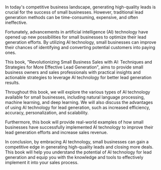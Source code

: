

In today's competitive business landscape, generating high-quality leads is crucial for the success of small businesses. However, traditional lead generation methods can be time-consuming, expensive, and often ineffective.

Fortunately, advancements in artificial intelligence (AI) technology have opened up new possibilities for small businesses to optimize their lead generation efforts. By utilizing AI technology, small businesses can improve their chances of identifying and converting potential customers into paying ones.

This book, "Revolutionizing Small Business Sales with AI: Techniques and Strategies for More Effective Lead Generation", aims to provide small business owners and sales professionals with practical insights and actionable strategies to leverage AI technology for better lead generation results.

Throughout this book, we will explore the various types of AI technology available for small businesses, including natural language processing, machine learning, and deep learning. We will also discuss the advantages of using AI technology for lead generation, such as increased efficiency, accuracy, personalization, and scalability.

Furthermore, this book will provide real-world examples of how small businesses have successfully implemented AI technology to improve their lead generation efforts and increase sales revenue.

In conclusion, by embracing AI technology, small businesses can gain a competitive edge in generating high-quality leads and closing more deals. This book will help you understand the potential of AI technology for lead generation and equip you with the knowledge and tools to effectively implement it into your sales process.
